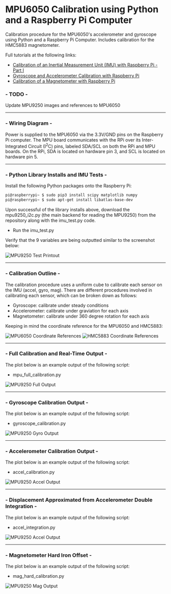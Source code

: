 # MPU6050 Calibration using Python and a Raspberry Pi Computer
Calibration procedure for the MPU6050's accelerometer and gyroscope using Python and a Raspberry Pi Computer.
Includes calibration for the HMC5883 magnetometer.

Full tutorials at the following links:
- [Calibration of an Inertial Measurement Unit (IMU) with Raspberry Pi - Part I](https://makersportal.com/blog/calibration-of-an-inertial-measurement-unit-with-raspberry-pi)
- [Gyroscope and Accelerometer Calibration with Raspberry Pi](https://makersportal.com/blog/calibration-of-an-inertial-measurement-unit-imu-with-raspberry-pi-part-ii)
- [Calibration of a Magnetometer with Raspberry Pi](https://makersportal.com/blog/calibration-of-a-magnetometer-with-raspberry-pi)

### - TODO -
Update MPU9250 images and references to MPU6050
___

### - Wiring Diagram - 

Power is supplied to the MPU6050 via the 3.3V/GND pins on the Raspberry Pi computer. The MPU board communicates with the RPi over its Inter-Integrated Circuit (I<sup>2</sup>C) pins, labeled SDA/SCL on both the RPi and MPU boards. On the RPi, SDA is located on hardware pin 3, and SCL is located on hardware pin 5. 
___
### - Python Library Installs and IMU Tests - 
Install the following Python packages onto the Raspberry Pi:
```bash
pi@raspberrypi~ $ sudo pip3 install scipy matplotlib numpy
pi@raspberrypi~ $ sudo apt-get install libatlas-base-dev
```
Upon successful of the library installs above, download the mpu9250_i2c.py (the main backend for reading the MPU9250) from the repository along with the imu_test.py code. 

- Run the imu_test.py 

Verify that the 9 variables are being outputted similar to the screenshot below:

![MPU9250 Test Printout](./images/imu_test_printout.png)
___
### - Calibration Outline - 

The calibration procedure uses a uniform cube to calibrate each sensor on the IMU (accel, gyro, mag). There are different procedures involved in calibrating each sensor, which can be broken down as follows:

- Gyroscope: calibrate under steady conditions
- Accelerometer: calibrate under graviation for each axis
- Magnetometer: calibrate under 360 degree rotation for each axis

Keeping in mind the coordinate reference for the MPU6050 and HMC5883:

![MPU6050 Coordinate References](./images/mpu6050_orientation.jpg)
![HMC5883 Coordinate References](./images/hmc5883_orientation.jpg)

___
### - Full Calibration and Real-Time Output -

The plot below is an example output of the following script:
- mpu_full_calibration.py

![MPU9250 Full Output](./images/mpu9250_real_time_plot_white.jpg)

___
### - Gyroscope Calibration Output - 

The plot below is an example output of the following script:
- gyroscope_calibration.py

![MPU9250 Gyro Output](./images/gyro_calibration_output_github.jpg)
___
### - Accelerometer Calibration Output - 

The plot below is an example output of the following script:
- accel_calibration.py

![MPU9250 Accel Output](./images/accel_calibration_output_white.jpg)

___
### - Displacement Approximated from Accelerometer Double Integration - 

The plot below is an example output of the following script:
- accel_integration.py

![MPU9250 Accel Output](./images/accel_veloc_displace_integration_white.png)

___
### - Magnetometer Hard Iron Offset - 

The plot below is an example output of the following script:
- mag_hard_calibration.py

![MPU9250 Mag Output](./images/mag_cal_hard_offset_white.png)

